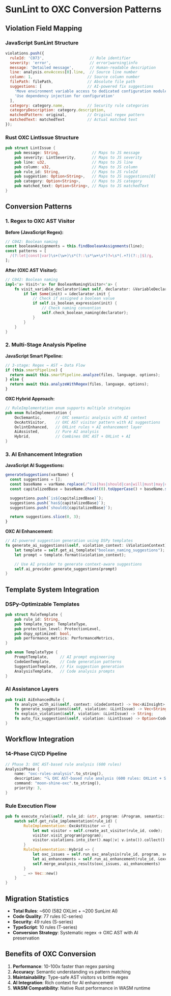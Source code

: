 # SunLint to OXC Conversion Patterns

## Violation Field Mapping

### JavaScript SunLint Structure
```javascript
violations.push({
  ruleId: 'C073',                    // Rule identifier
  severity: 'error',                 // error|warning|info
  message: 'Detailed message',       // Human-readable description
  line: analysis.envAccess[0].line,  // Source line number
  column: 1,                        // Source column number
  filePath: filePath,               // Absolute file path
  suggestions: [                    // AI-powered fix suggestions
    'Move environment variable access to dedicated configuration modules',
    'Use dependency injection for configuration'
  ],
  category: category.name,          // Security rule categories
  categoryDescription: category.description,
  matchedPattern: original,         // Original regex pattern
  matchedText: matchedText          // Actual matched text
});
```

### Rust OXC LintIssue Structure
```rust
pub struct LintIssue {
    pub message: String,              // Maps to JS message
    pub severity: LintSeverity,       // Maps to JS severity
    pub line: u32,                    // Maps to JS line
    pub column: u32,                  // Maps to JS column
    pub rule_id: String,              // Maps to JS ruleId
    pub suggestion: Option<String>,   // Maps to JS suggestions[0]
    pub category: Option<String>,     // Maps to JS category
    pub matched_text: Option<String>, // Maps to JS matchedText
}
```

## Conversion Patterns

### 1. Regex to OXC AST Visitor

**Before (JavaScript Regex):**
```javascript
// C042: Boolean naming
const booleanAssignments = this.findBooleanAssignments(line);
const patterns = [
  /(?:let|const|var)\s+(\w+)\s*(?::\s*\w+\s*)?=\s*(.+?)(?:;|$)/g,
];
```

**After (OXC AST Visitor):**
```rust
// C042: Boolean naming
impl<'a> Visit<'a> for BooleanNamingVisitor<'a> {
    fn visit_variable_declarator(&mut self, declarator: &VariableDeclarator<'a>) {
        if let Some(init) = &declarator.init {
            // Check if assigned a boolean value
            if self.is_boolean_expression(init) {
                // Check naming convention
                self.check_boolean_naming(declarator);
            }
        }
    }
}
```

### 2. Multi-Stage Analysis Pipeline

**JavaScript Smart Pipeline:**
```javascript
// 3-stage: Regex → AST → Data Flow
if (this.smartPipeline) {
  return await this.smartPipeline.analyze(files, language, options);
} else {
  return await this.analyzeWithRegex(files, language, options);
}
```

**OXC Hybrid Approach:**
```rust
// RuleImplementation enum supports multiple strategies
pub enum RuleImplementation {
    OxcSemantic,      // OXC semantic analysis with AI context
    OxcAstVisitor,    // OXC AST visitor pattern with AI suggestions
    OxlintEnhanced,   // OXLint rules + AI enhancement layer
    AiAssisted,       // Pure AI analysis
    Hybrid,           // Combines OXC AST + OXLint + AI
}
```

### 3. AI Enhancement Integration

**JavaScript AI Suggestions:**
```javascript
generateSuggestions(varName) {
  const suggestions = [];
  const baseName = varName.replace(/^(is|has|should|can|will|must|may|check)/i, '');
  const capitalizedBase = baseName.charAt(0).toUpperCase() + baseName.slice(1);

  suggestions.push(`is${capitalizedBase}`);
  suggestions.push(`has${capitalizedBase}`);
  suggestions.push(`should${capitalizedBase}`);

  return suggestions.slice(0, 3);
}
```

**OXC AI Enhancement:**
```rust
// AI-powered suggestion generation using DSPy templates
fn generate_ai_suggestions(&self, violation_context: &ViolationContext) -> Vec<String> {
    let template = self.get_ai_template("boolean_naming_suggestions");
    let prompt = template.format(&violation_context);

    // Use AI provider to generate context-aware suggestions
    self.ai_provider.generate_suggestions(prompt)
}
```

## Template System Integration

### DSPy-Optimizable Templates
```rust
pub struct RuleTemplate {
    pub rule_id: String,
    pub template_type: TemplateType,
    pub protection_level: ProtectionLevel,
    pub dspy_optimized: bool,
    pub performance_metrics: PerformanceMetrics,
}

pub enum TemplateType {
    PromptTemplate,     // AI prompt engineering
    CodeGenTemplate,    // Code generation patterns
    SuggestionTemplate, // Fix suggestion generation
    AnalysisTemplate,   // Code analysis prompts
}
```

### AI Assistance Layers
```rust
pub trait AiEnhancedRule {
    fn analyze_with_ai(&self, context: &CodeContext) -> Vec<AiInsight>;
    fn generate_suggestions(&self, violation: &LintIssue) -> Vec<String>;
    fn explain_violation(&self, violation: &LintIssue) -> String;
    fn auto_fix_suggestion(&self, violation: &LintIssue) -> Option<CodeFix>;
}
```

## Workflow Integration

### 14-Phase CI/CD Pipeline
```rust
// Phase 3: OXC AST-based rule analysis (600 rules)
AnalysisPhase {
    name: "oxc-rules-analysis".to_string(),
    description: "🔍 OXC AST-based rule analysis (600 rules: OXLint + SunLint AI)".to_string(),
    command: "moon-shine-oxc".to_string(),
    priority: 3,
}
```

### Rule Execution Flow
```rust
pub fn execute_rule(&self, rule_id: &str, program: &Program, semantic: &Semantic, code: &str) -> Vec<LintIssue> {
    match self.get_rule_implementation(rule_id) {
        RuleImplementation::OxcAstVisitor => {
            let mut visitor = self.create_ast_visitor(rule_id, code);
            visitor.visit_program(program);
            visitor.violations.into_iter().map(|v| v.into()).collect()
        }
        RuleImplementation::Hybrid => {
            let oxc_issues = self.run_oxc_analysis(rule_id, program, semantic, code);
            let ai_enhancements = self.run_ai_enhancement(rule_id, &oxc_issues, code);
            self.merge_analysis_results(oxc_issues, ai_enhancements)
        }
        _ => Vec::new()
    }
}
```

## Migration Statistics

- **Total Rules**: ~600 (582 OXLint + ~200 SunLint AI)
- **Code Quality**: 77 rules (C-series)
- **Security**: 49 rules (S-series)
- **TypeScript**: 10 rules (T-series)
- **Conversion Strategy**: Systematic regex → OXC AST with AI preservation

## Benefits of OXC Conversion

1. **Performance**: 10-100x faster than regex parsing
2. **Accuracy**: Semantic understanding vs pattern matching
3. **Maintainability**: Type-safe AST visitors vs brittle regex
4. **AI Integration**: Rich context for AI enhancement
5. **WASM Compatibility**: Native Rust performance in WASM runtime